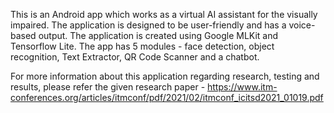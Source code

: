 This is an Android app which works as a virtual AI assistant for the visually impaired. The application is designed to be user-friendly and has a voice-based output.
The application is created using Google MLKit and Tensorflow Lite.
The app has 5 modules - face detection, object recognition, Text Extractor, QR Code Scanner and a chatbot.

For more information about this application regarding research, testing and results, please refer the given research paper - 
https://www.itm-conferences.org/articles/itmconf/pdf/2021/02/itmconf_icitsd2021_01019.pdf
